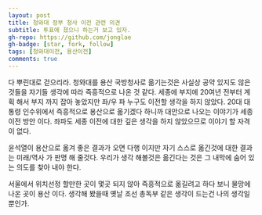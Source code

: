 ```yaml
---
layout: post
title: 청와대 정부 청사 이전 관련 의견
subtitle: 투표에 졌으니 하는거 보고 있자.
gh-repo: https://github.com/jonglae
gh-badge: [star, fork, follow]
tags: [청와대이전, 용산이전]
comments: true
---
```


다 뿌린대로 걷으리라.
청와대를 용산 국방청사로 옮기는것은 사실상 공약 있지도 않은 것들을 자기들 생각에 따라 즉흥적으로 나온 것 같다.
세종에 부지에 20여년 전부터 계획 해서 부지 까지 잡아 놓았지만
좌/우 파 누구도 이전할 생각을 하지 않았다.
20대 대통령 인수위에서 즉흥적으로 용산으로 옮기겠다 하니까 대안으로 나오는 이야기가 세종이전 방안 이다.
좌파도 세종 이전에 대한 깊은 생각을 하지 않았으므로 이야기 할 자격이 없다.

윤석열이 용산으로 옮겨 좋은 결과가 오면 다행 이지만 자기 스스로 옮긴것에 대한 결과는 미래/역사 가 판명 해 줄것다.
우리가 생각 해볼것은 옮긴다는 것은 그 내막에 숨어 있는 의도를 찾아 내야 한다.

서울에서 위치선정 할만한 곳이 몇곳 되지 않아 즉흥적으로 옮길려고 하다 보니 물망에 나온 곳이 용산 이다.
생각해 봤을때 옛날 조선 총독부 같은 생각이 드는건 나의 생각일 뿐인가.


 

